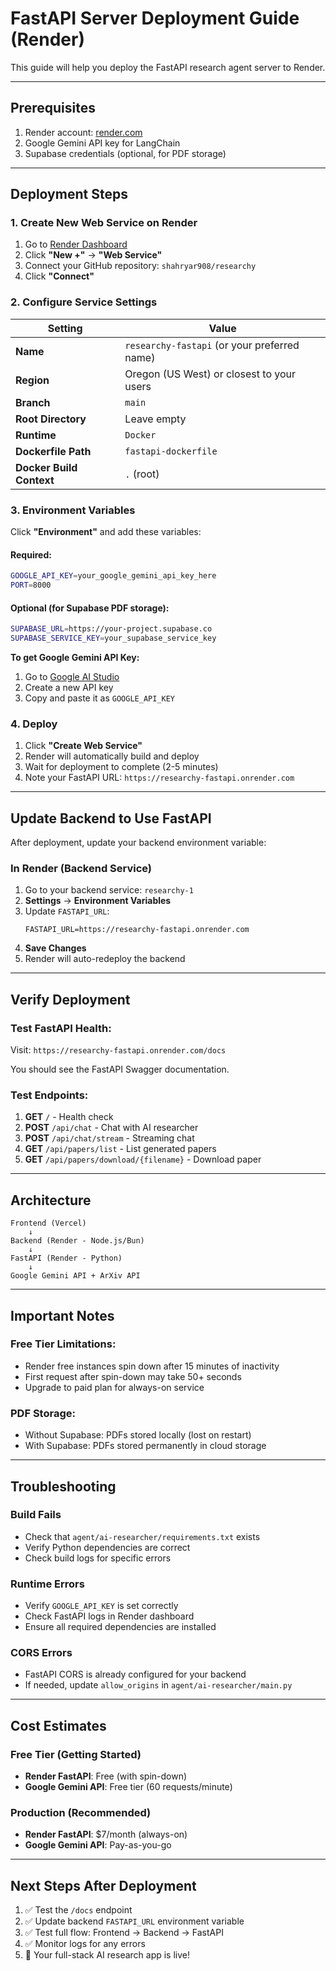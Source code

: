 # FastAPI Server Deployment Guide (Render)

This guide will help you deploy the FastAPI research agent server to Render.

---

## **Prerequisites**

1. Render account: [render.com](https://render.com)
2. Google Gemini API key for LangChain
3. Supabase credentials (optional, for PDF storage)

---

## **Deployment Steps**

### **1. Create New Web Service on Render**

1. Go to [Render Dashboard](https://dashboard.render.com/)
2. Click **"New +"** → **"Web Service"**
3. Connect your GitHub repository: `shahryar908/researchy`
4. Click **"Connect"**

### **2. Configure Service Settings**

| Setting | Value |
|---------|-------|
| **Name** | `researchy-fastapi` (or your preferred name) |
| **Region** | Oregon (US West) or closest to your users |
| **Branch** | `main` |
| **Root Directory** | Leave empty |
| **Runtime** | `Docker` |
| **Dockerfile Path** | `fastapi-dockerfile` |
| **Docker Build Context** | `.` (root) |

### **3. Environment Variables**

Click **"Environment"** and add these variables:

#### **Required:**
```bash
GOOGLE_API_KEY=your_google_gemini_api_key_here
PORT=8000
```

#### **Optional (for Supabase PDF storage):**
```bash
SUPABASE_URL=https://your-project.supabase.co
SUPABASE_SERVICE_KEY=your_supabase_service_key
```

**To get Google Gemini API Key:**
1. Go to [Google AI Studio](https://makersuite.google.com/app/apikey)
2. Create a new API key
3. Copy and paste it as `GOOGLE_API_KEY`

### **4. Deploy**

1. Click **"Create Web Service"**
2. Render will automatically build and deploy
3. Wait for deployment to complete (2-5 minutes)
4. Note your FastAPI URL: `https://researchy-fastapi.onrender.com`

---

## **Update Backend to Use FastAPI**

After deployment, update your backend environment variable:

### **In Render (Backend Service)**

1. Go to your backend service: `researchy-1`
2. **Settings** → **Environment Variables**
3. Update `FASTAPI_URL`:
   ```
   FASTAPI_URL=https://researchy-fastapi.onrender.com
   ```
4. **Save Changes**
5. Render will auto-redeploy the backend

---

## **Verify Deployment**

### **Test FastAPI Health:**

Visit: `https://researchy-fastapi.onrender.com/docs`

You should see the FastAPI Swagger documentation.

### **Test Endpoints:**

1. **GET** `/` - Health check
2. **POST** `/api/chat` - Chat with AI researcher
3. **POST** `/api/chat/stream` - Streaming chat
4. **GET** `/api/papers/list` - List generated papers
5. **GET** `/api/papers/download/{filename}` - Download paper

---

## **Architecture**

```
Frontend (Vercel)
    ↓
Backend (Render - Node.js/Bun)
    ↓
FastAPI (Render - Python)
    ↓
Google Gemini API + ArXiv API
```

---

## **Important Notes**

### **Free Tier Limitations:**
- Render free instances spin down after 15 minutes of inactivity
- First request after spin-down may take 50+ seconds
- Upgrade to paid plan for always-on service

### **PDF Storage:**
- Without Supabase: PDFs stored locally (lost on restart)
- With Supabase: PDFs stored permanently in cloud storage

---

## **Troubleshooting**

### **Build Fails**
- Check that `agent/ai-researcher/requirements.txt` exists
- Verify Python dependencies are correct
- Check build logs for specific errors

### **Runtime Errors**
- Verify `GOOGLE_API_KEY` is set correctly
- Check FastAPI logs in Render dashboard
- Ensure all required dependencies are installed

### **CORS Errors**
- FastAPI CORS is already configured for your backend
- If needed, update `allow_origins` in `agent/ai-researcher/main.py`

---

## **Cost Estimates**

### **Free Tier (Getting Started)**
- **Render FastAPI**: Free (with spin-down)
- **Google Gemini API**: Free tier (60 requests/minute)

### **Production (Recommended)**
- **Render FastAPI**: $7/month (always-on)
- **Google Gemini API**: Pay-as-you-go

---

## **Next Steps After Deployment**

1. ✅ Test the `/docs` endpoint
2. ✅ Update backend `FASTAPI_URL` environment variable
3. ✅ Test full flow: Frontend → Backend → FastAPI
4. ✅ Monitor logs for any errors
5. 🎉 Your full-stack AI research app is live!
